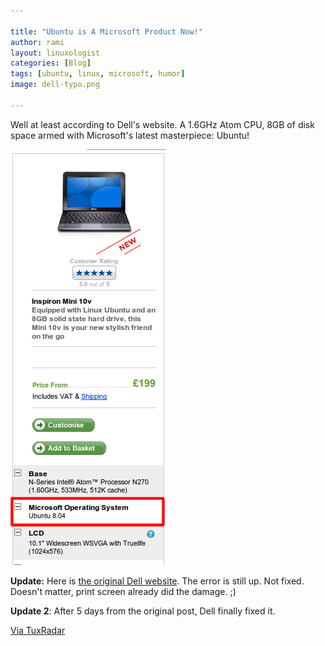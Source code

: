 ```yaml
---

title: "Ubuntu is A Microsoft Product Now!"
author: rami
layout: linuxologist 
categories: [Blog]
tags: [ubuntu, linux, microsoft, humor]
image: dell-typo.png

---
```


Well at least according to Dell's website. A 1.6GHz Atom CPU, 8GB of disk space armed with Microsoft's latest masterpiece: Ubuntu!

![dell-typo](/assets/images/content/blog/dell-typo.png)

**Update:** Here is [the original Dell website](http://www1.euro.dell.com/uk/en/home/mini_laptop_deals/fs.aspx?refid=mini_laptop_deals&s=dhs&cs=ukdhs1). The error is still up. Not fixed. Doesn't matter, print screen already did the damage. ;)

**Update 2**: After 5 days from the original post, Dell finally fixed it.

[Via TuxRadar](http://tuxradar.com/content/ubuntu-brought-you-microsoft)
